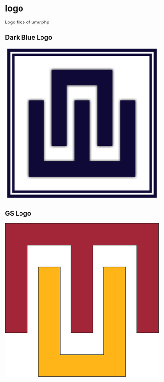 # logo
Logo files of umutphp

## Dark Blue Logo
![Dark Blue Logo](logo_darkblue.png?raw=true "Dark Blue Logo")

## GS Logo
![Dark Blue Logo](logo_gs.png?raw=true "GS Logo")
